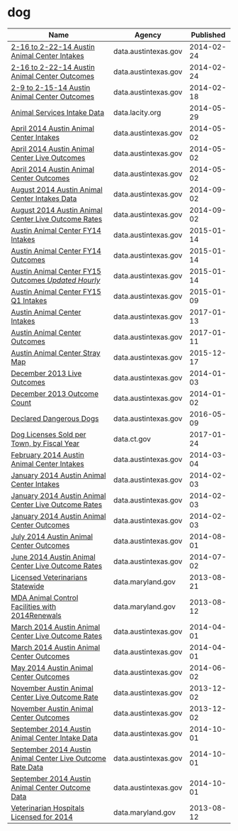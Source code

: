 # dog

Name | Agency | Published
---- | ---- | ---------
[2-16 to 2-22-14 Austin Animal Center Intakes](../socrata/db24-fcaw.md) | data.austintexas.gov | 2014-02-24
[2-16 to 2-22-14 Austin Animal Center Outcomes](../socrata/vs6n-chuq.md) | data.austintexas.gov | 2014-02-24
[2-9 to 2-15-14 Austin Animal Center Outcomes](../socrata/ctnk-wvxm.md) | data.austintexas.gov | 2014-02-18
[Animal Services Intake Data](../socrata/8cmr-fbcu.md) | data.lacity.org | 2014-05-29
[April 2014 Austin Animal Center Intakes](../socrata/cu49-7a5a.md) | data.austintexas.gov | 2014-05-02
[April 2014 Austin Animal Center Live Outcomes](../socrata/da96-d4bx.md) | data.austintexas.gov | 2014-05-02
[April 2014 Austin Animal Center Outcomes](../socrata/wtyt-mpzf.md) | data.austintexas.gov | 2014-05-02
[August 2014 Austin Animal Center Intakes Data](../socrata/qyb8-tmu7.md) | data.austintexas.gov | 2014-09-02
[August 2014 Austin Animal Center Live Outcome Rates](../socrata/6m7k-g59q.md) | data.austintexas.gov | 2014-09-02
[Austin Animal Center FY14 Intakes](../socrata/jam6-aawd.md) | data.austintexas.gov | 2015-01-14
[Austin Animal Center FY14 Outcomes](../socrata/azsy-zee6.md) | data.austintexas.gov | 2015-01-14
[Austin Animal Center FY15 Outcomes *Updated Hourly*](../socrata/fb53-k8de.md) | data.austintexas.gov | 2015-01-14
[Austin Animal Center FY15 Q1 Intakes](../socrata/9w5t-cuk2.md) | data.austintexas.gov | 2015-01-09
[Austin Animal Center Intakes](../socrata/wter-evkm.md) | data.austintexas.gov | 2017-01-13
[Austin Animal Center Outcomes](../socrata/9t4d-g238.md) | data.austintexas.gov | 2017-01-11
[Austin Animal Center Stray Map](../socrata/kz4x-q9k5.md) | data.austintexas.gov | 2015-12-17
[December 2013 Live Outcomes](../socrata/7it9-7pjx.md) | data.austintexas.gov | 2014-01-03
[December 2013 Outcome Count](../socrata/5ywf-kvta.md) | data.austintexas.gov | 2014-01-02
[Declared Dangerous Dogs](../socrata/ykw4-j3aj.md) | data.austintexas.gov | 2016-05-09
[Dog Licenses Sold per Town, by Fiscal Year](../socrata/j9dq-in2k.md) | data.ct.gov | 2017-01-24
[February 2014 Austin Animal Center Intakes](../socrata/9ejy-j7t5.md) | data.austintexas.gov | 2014-03-04
[January 2014 Austin Animal Center Intakes](../socrata/k4zx-bu88.md) | data.austintexas.gov | 2014-02-03
[January 2014 Austin Animal Center Live Outcome Rates](../socrata/v7ft-5zy3.md) | data.austintexas.gov | 2014-02-03
[January 2014 Austin Animal Center Outcomes](../socrata/up99-pfez.md) | data.austintexas.gov | 2014-02-03
[July 2014 Austin Animal Center Outcomes](../socrata/bw6v-aead.md) | data.austintexas.gov | 2014-08-01
[June 2014 Austin Animal Center Live Outcome Rates](../socrata/tb3x-mddn.md) | data.austintexas.gov | 2014-07-02
[Licensed Veterinarians Statewide](../socrata/57p3-3mwi.md) | data.maryland.gov | 2013-08-21
[MDA Animal Control Facilities with 2014Renewals](../socrata/i5tt-hvfv.md) | data.maryland.gov | 2013-08-12
[March 2014 Austin Animal Center Live Outcome Rates](../socrata/7kz2-qyez.md) | data.austintexas.gov | 2014-04-01
[March 2014 Austin Animal Center Outcomes](../socrata/krsq-4num.md) | data.austintexas.gov | 2014-04-01
[May 2014 Austin Animal Center Outcomes](../socrata/dque-zfgd.md) | data.austintexas.gov | 2014-06-02
[November Austin Animal Center Live Outcome Rate](../socrata/8ruh-ty5d.md) | data.austintexas.gov | 2013-12-02
[November Austin Animal Center Outcomes](../socrata/xbbp-8bw7.md) | data.austintexas.gov | 2013-12-02
[September 2014 Austin Animal Center Intake Data](../socrata/8jjf-bejx.md) | data.austintexas.gov | 2014-10-01
[September 2014 Austin Animal Center Live Outcome Rate Data](../socrata/rbfq-6fgu.md) | data.austintexas.gov | 2014-10-01
[September 2014 Austin Animal Center Outcome Data](../socrata/e2a3-3mi6.md) | data.austintexas.gov | 2014-10-01
[Veterinarian Hospitals Licensed for 2014](../socrata/cnpw-2a6b.md) | data.maryland.gov | 2013-08-12

